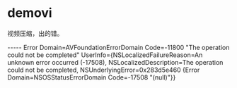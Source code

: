 # demovi
视频压缩，出的错。


----- Error Domain=AVFoundationErrorDomain Code=-11800 "The operation could not be completed" UserInfo={NSLocalizedFailureReason=An unknown error occurred (-17508), NSLocalizedDescription=The operation could not be completed, NSUnderlyingError=0x283d5e460 {Error Domain=NSOSStatusErrorDomain Code=-17508 "(null)"}}
